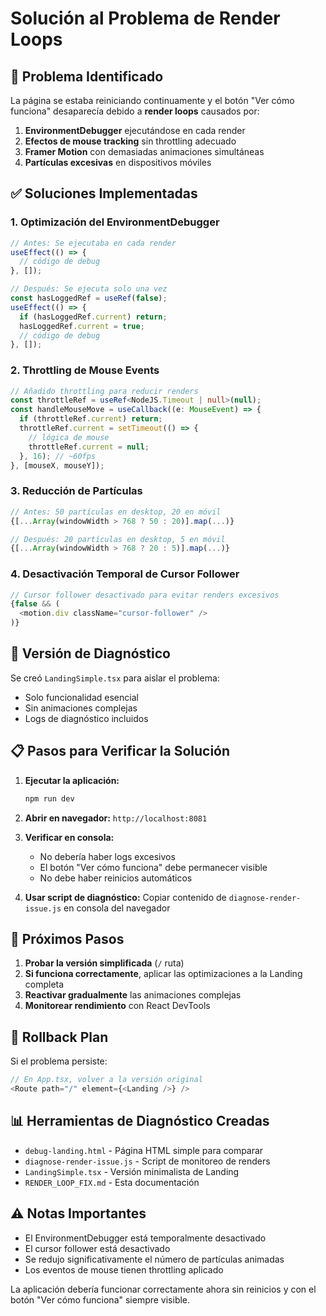 # Solución al Problema de Render Loops

## 🚨 Problema Identificado

La página se estaba reiniciando continuamente y el botón "Ver cómo funciona" desaparecía debido a **render loops** causados por:

1. **EnvironmentDebugger** ejecutándose en cada render
2. **Efectos de mouse tracking** sin throttling adecuado
3. **Framer Motion** con demasiadas animaciones simultáneas
4. **Partículas excesivas** en dispositivos móviles

## ✅ Soluciones Implementadas

### 1. Optimización del EnvironmentDebugger
```typescript
// Antes: Se ejecutaba en cada render
useEffect(() => {
  // código de debug
}, []);

// Después: Se ejecuta solo una vez
const hasLoggedRef = useRef(false);
useEffect(() => {
  if (hasLoggedRef.current) return;
  hasLoggedRef.current = true;
  // código de debug
}, []);
```

### 2. Throttling de Mouse Events
```typescript
// Añadido throttling para reducir renders
const throttleRef = useRef<NodeJS.Timeout | null>(null);
const handleMouseMove = useCallback((e: MouseEvent) => {
  if (throttleRef.current) return;
  throttleRef.current = setTimeout(() => {
    // lógica de mouse
    throttleRef.current = null;
  }, 16); // ~60fps
}, [mouseX, mouseY]);
```

### 3. Reducción de Partículas
```typescript
// Antes: 50 partículas en desktop, 20 en móvil
{[...Array(windowWidth > 768 ? 50 : 20)].map(...)}

// Después: 20 partículas en desktop, 5 en móvil
{[...Array(windowWidth > 768 ? 20 : 5)].map(...)}
```

### 4. Desactivación Temporal de Cursor Follower
```typescript
// Cursor follower desactivado para evitar renders excesivos
{false && (
  <motion.div className="cursor-follower" />
)}
```

## 🔧 Versión de Diagnóstico

Se creó `LandingSimple.tsx` para aislar el problema:
- Solo funcionalidad esencial
- Sin animaciones complejas
- Logs de diagnóstico incluidos

## 📋 Pasos para Verificar la Solución

1. **Ejecutar la aplicación:**
   ```bash
   npm run dev
   ```

2. **Abrir en navegador:** `http://localhost:8081`

3. **Verificar en consola:**
   - No debería haber logs excesivos
   - El botón "Ver cómo funciona" debe permanecer visible
   - No debe haber reinicios automáticos

4. **Usar script de diagnóstico:** Copiar contenido de `diagnose-render-issue.js` en consola del navegador

## 🎯 Próximos Pasos

1. **Probar la versión simplificada** (`/` ruta)
2. **Si funciona correctamente**, aplicar las optimizaciones a la Landing completa
3. **Reactivar gradualmente** las animaciones complejas
4. **Monitorear rendimiento** con React DevTools

## 🔄 Rollback Plan

Si el problema persiste:
```typescript
// En App.tsx, volver a la versión original
<Route path="/" element={<Landing />} />
```

## 📊 Herramientas de Diagnóstico Creadas

- `debug-landing.html` - Página HTML simple para comparar
- `diagnose-render-issue.js` - Script de monitoreo de renders
- `LandingSimple.tsx` - Versión minimalista de Landing
- `RENDER_LOOP_FIX.md` - Esta documentación

## ⚠️ Notas Importantes

- El EnvironmentDebugger está temporalmente desactivado
- El cursor follower está desactivado
- Se redujo significativamente el número de partículas animadas
- Los eventos de mouse tienen throttling aplicado

La aplicación debería funcionar correctamente ahora sin reinicios y con el botón "Ver cómo funciona" siempre visible. 